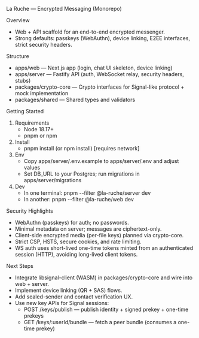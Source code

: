 La Ruche — Encrypted Messaging (Monorepo)

Overview
- Web + API scaffold for an end-to-end encrypted messenger.
- Strong defaults: passkeys (WebAuthn), device linking, E2EE interfaces, strict security headers.

Structure
- apps/web — Next.js app (login, chat UI skeleton, device linking)
- apps/server — Fastify API (auth, WebSocket relay, security headers, stubs)
- packages/crypto-core — Crypto interfaces for Signal-like protocol + mock implementation
- packages/shared — Shared types and validators

Getting Started
1) Requirements
   - Node 18.17+
   - pnpm or npm
2) Install
   - pnpm install   (or npm install)  [requires network]
3) Env
   - Copy apps/server/.env.example to apps/server/.env and adjust values
   - Set DB_URL to your Postgres; run migrations in apps/server/migrations
4) Dev
   - In one terminal: pnpm --filter @la-ruche/server dev
   - In another:      pnpm --filter @la-ruche/web dev

Security Highlights
- WebAuthn (passkeys) for auth; no passwords.
- Minimal metadata on server; messages are ciphertext-only.
- Client-side encrypted media (per-file keys) planned via crypto-core.
- Strict CSP, HSTS, secure cookies, and rate limiting.
- WS auth uses short-lived one-time tokens minted from an authenticated session (HTTP), avoiding long-lived client tokens.

Next Steps
- Integrate libsignal-client (WASM) in packages/crypto-core and wire into web + server.
- Implement device linking (QR + SAS) flows.
- Add sealed-sender and contact verification UX.
 - Use new key APIs for Signal sessions:
   - POST /keys/publish — publish identity + signed prekey + one-time prekeys
   - GET /keys/:userId/bundle — fetch a peer bundle (consumes a one-time prekey)
